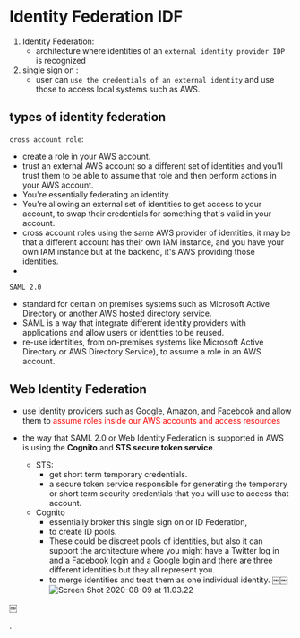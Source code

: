 


# Identity Federation IDF

1. Identity Federation:
   - architecture where identities of an `external identity provider IDP` is recognized
2. single sign on :
   - user can `use the credentials of an external identity` and use those to access local systems such as AWS.


## types of identity federation


`cross account role`:
- create a role in your AWS account.
- trust an external AWS account so a different set of identities and you'll trust them to be able to assume that role and then perform actions in your AWS account.
- You're essentially federating an identity.
- You're allowing an external set of identities to get access to your account, to swap their credentials for something that's valid in your account.
- cross account roles using the same AWS provider of identities, it may be that a different account has their own IAM instance, and you have your own IAM instance but at the backend, it's AWS providing those identities.
- 


`SAML 2.0`
- standard for certain on premises systems such as Microsoft Active Directory or another AWS hosted directory service.
- SAML is a way that integrate different identity providers with applications and allow users or identities to be reused.
- re-use identities, from on-premises systems like Microsoft Active Directory or AWS Directory Service), to assume a role in an AWS account.


## Web Identity Federation
- use identity providers such as Google, Amazon, and Facebook and allow them to <font color=red> assume roles inside our AWS accounts and access resources </font>



- the way that SAML 2.0 or Web Identity Federation is supported in AWS is using the **Cognito** and **STS secure token service**.
  - STS:
    - get short term temporary credentials.
    - a secure token service responsible for generating the temporary or short term security credentials that you will use to access that account.
  - Cognito
    - essentially broker this single sign on or ID Federation,
    - to create ID pools.
    - These could be discreet pools of identities, but also it can support the architecture where you might have a Twitter log in and a Facebook login and a Google login and there are three different identities but they all represent you.
    - to merge identities and treat them as one individual identity.
￼￼
![Screen Shot 2020-08-09 at 11.03.22](https://i.imgur.com/LySeSMV.png)















￼








.
